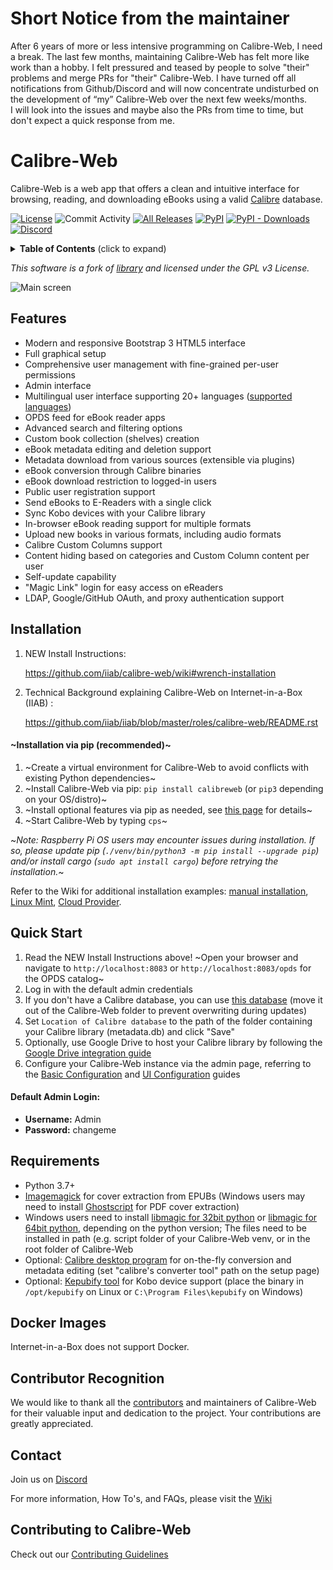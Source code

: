 # Short Notice from the maintainer 

After 6 years of more or less intensive programming on Calibre-Web, I need a break. 
The last few months, maintaining Calibre-Web has felt more like work than a hobby. I felt pressured and teased by people to solve "their" problems and merge PRs for "their" Calibre-Web. 
I have turned off all notifications from Github/Discord and will now concentrate undisturbed on the development of “my” Calibre-Web over the next few weeks/months.  
I will look into the issues and maybe also the PRs from time to time, but don't expect a quick response from me.

# Calibre-Web

Calibre-Web is a web app that offers a clean and intuitive interface for browsing, reading, and downloading eBooks using a valid [Calibre](https://calibre-ebook.com) database.

[![License](https://img.shields.io/github/license/janeczku/calibre-web?style=flat-square)](https://github.com/janeczku/calibre-web/blob/master/LICENSE)
![Commit Activity](https://img.shields.io/github/commit-activity/w/janeczku/calibre-web?logo=github&style=flat-square&label=commits)
[![All Releases](https://img.shields.io/github/downloads/janeczku/calibre-web/total?logo=github&style=flat-square)](https://github.com/janeczku/calibre-web/releases)
[![PyPI](https://img.shields.io/pypi/v/calibreweb?logo=pypi&logoColor=fff&style=flat-square)](https://pypi.org/project/calibreweb/)
[![PyPI - Downloads](https://img.shields.io/pypi/dm/calibreweb?logo=pypi&logoColor=fff&style=flat-square)](https://pypi.org/project/calibreweb/)
[![Discord](https://img.shields.io/discord/838810113564344381?label=Discord&logo=discord&style=flat-square)](https://discord.gg/h2VsJ2NEfB)

<details>
<summary><strong>Table of Contents</strong> (click to expand)</summary>

1. [About](#calibre-web)
2. [Features](#features)
3. [Installation](#installation)
   - [Installation via pip (recommended)](#installation-via-pip-recommended)
   - [Quick start](#quick-start)
   - [Requirements](#requirements)
4. [Docker Images](#docker-images)
5. [Contributor Recognition](#contributor-recognition)
6. [Contact](#contact)
7. [Contributing to Calibre-Web](#contributing-to-calibre-web)

</details>


*This software is a fork of [library](https://github.com/mutschler/calibreserver) and licensed under the GPL v3 License.*

![Main screen](https://github.com/janeczku/calibre-web/wiki/images/main_screen.png)

## Features

- Modern and responsive Bootstrap 3 HTML5 interface
- Full graphical setup
- Comprehensive user management with fine-grained per-user permissions
- Admin interface
- Multilingual user interface supporting 20+ languages ([supported languages](https://github.com/janeczku/calibre-web/wiki/Translation-Status))
- OPDS feed for eBook reader apps
- Advanced search and filtering options
- Custom book collection (shelves) creation
- eBook metadata editing and deletion support
- Metadata download from various sources (extensible via plugins)
- eBook conversion through Calibre binaries
- eBook download restriction to logged-in users
- Public user registration support
- Send eBooks to E-Readers with a single click
- Sync Kobo devices with your Calibre library
- In-browser eBook reading support for multiple formats
- Upload new books in various formats, including audio formats
- Calibre Custom Columns support
- Content hiding based on categories and Custom Column content per user
- Self-update capability
- "Magic Link" login for easy access on eReaders
- LDAP, Google/GitHub OAuth, and proxy authentication support

## Installation

1. NEW Install Instructions:

   https://github.com/iiab/calibre-web/wiki#wrench-installation

2. Technical Background explaining Calibre-Web on Internet-in-a-Box (IIAB) :

   https://github.com/iiab/iiab/blob/master/roles/calibre-web/README.rst

#### ~Installation via pip (recommended)~
1. ~Create a virtual environment for Calibre-Web to avoid conflicts with existing Python dependencies~
2. ~Install Calibre-Web via pip: `pip install calibreweb` (or `pip3` depending on your OS/distro)~
3. ~Install optional features via pip as needed, see [this page](https://github.com/janeczku/calibre-web/wiki/Dependencies-in-Calibre-Web-Linux-and-Windows) for details~
4. ~Start Calibre-Web by typing `cps`~

~*Note: Raspberry Pi OS users may encounter issues during installation. If so, please update pip (`./venv/bin/python3 -m pip install --upgrade pip`) and/or install cargo (`sudo apt install cargo`) before retrying the installation.*~

Refer to the Wiki for additional installation examples: [manual installation](https://github.com/janeczku/calibre-web/wiki/Manual-installation), [Linux Mint](https://github.com/janeczku/calibre-web/wiki/How-To:-Install-Calibre-Web-in-Linux-Mint-19-or-20), [Cloud Provider](https://github.com/janeczku/calibre-web/wiki/How-To:-Install-Calibre-Web-on-a-Cloud-Provider).

## Quick Start

1. Read the NEW Install Instructions above!  ~Open your browser and navigate to `http://localhost:8083` or `http://localhost:8083/opds` for the OPDS catalog~
2. Log in with the default admin credentials
3. If you don't have a Calibre database, you can use [this database](https://github.com/janeczku/calibre-web/raw/master/library/metadata.db) (move it out of the Calibre-Web folder to prevent overwriting during updates)
4. Set `Location of Calibre database` to the path of the folder containing your Calibre library (metadata.db) and click "Save"
5. Optionally, use Google Drive to host your Calibre library by following the [Google Drive integration guide](https://github.com/janeczku/calibre-web/wiki/G-Drive-Setup#using-google-drive-integration)
6. Configure your Calibre-Web instance via the admin page, referring to the [Basic Configuration](https://github.com/janeczku/calibre-web/wiki/Configuration#basic-configuration) and [UI Configuration](https://github.com/janeczku/calibre-web/wiki/Configuration#ui-configuration) guides

#### Default Admin Login:
- **Username:** Admin
- **Password:** changeme

## Requirements

- Python 3.7+
- [Imagemagick](https://imagemagick.org/script/download.php) for cover extraction from EPUBs (Windows users may need to install [Ghostscript](https://ghostscript.com/releases/gsdnld.html) for PDF cover extraction)
- Windows users need to install [libmagic for 32bit python](https://gnuwin32.sourceforge.net/downlinks/file.php) or [libmagic for 64bit python](https://github.com/nscaife/file-windows/releases/tag/20170108), depending on the python version; The files need to be installed in path (e.g. script folder of your Calibre-Web venv, or in the root folder of Calibre-Web
- Optional: [Calibre desktop program](https://calibre-ebook.com/download) for on-the-fly conversion and metadata editing (set "calibre's converter tool" path on the setup page)
- Optional: [Kepubify tool](https://github.com/pgaskin/kepubify/releases/latest) for Kobo device support (place the binary in `/opt/kepubify` on Linux or `C:\Program Files\kepubify` on Windows)

## Docker Images

Internet-in-a-Box does not support Docker.

## Contributor Recognition

We would like to thank all the [contributors](https://github.com/janeczku/calibre-web/graphs/contributors) and maintainers of Calibre-Web for their valuable input and dedication to the project. Your contributions are greatly appreciated.

## Contact

Join us on [Discord](https://discord.gg/h2VsJ2NEfB)

For more information, How To's, and FAQs, please visit the [Wiki](https://github.com/janeczku/calibre-web/wiki)

## Contributing to Calibre-Web

Check out our [Contributing Guidelines](https://github.com/janeczku/calibre-web/blob/master/CONTRIBUTING.md)
